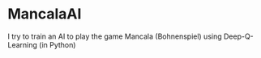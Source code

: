# MancalaAI
I try to train an AI to play the game Mancala (Bohnenspiel) using Deep-Q-Learning (in Python)
